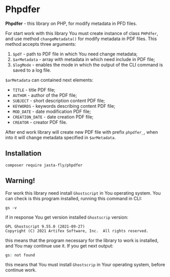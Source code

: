 # Phpdfer

**Phpdfer** - this library on PHP, for modify metadata in PFD files.

For start work with this library You must create instance of class `PHPdfer`, and use method `changeMetadata()` for
modify metadata in PDF files. This method accepts three arguments:

1. `$pdf` - path to PDF file in which You need change metadata;
2. `$arMetadata` - array with metadata in which need include in PDF file;
3. `$logMode` - enables the mode in which the output of the CLI command is saved to a log file.

`$arMetadata` can contained next elements:

* `TITLE` - title PDF file;
* `AUTHOR` - author of the PDF file;
* `SUBJECT` - short description content PDF file;
* `KEYWORDS` - keywords describing content PDF file;
* `MOD_DATE` - date modification PDF file;
* `CREATION_DATE` - date creation PDF file;
* `CREATOR` - creator PDF file.

After end work library will create new PDF file with prefix `phpdfer_`, when into it will change metadata specified in
`$arMetadata`.

## Installation

```
composer require jasta-fly/phpdfer
```

## Warning!

For work this library need install `Ghostscript` in You operating system. You can check is this program installed,
running this command in CLI:

```
gs -v
```

if in response You get version installed `Ghostscrip` version:

```
GPL Ghostscript 9.55.0 (2021-09-27)
Copyright (C) 2021 Artifex Software, Inc.  All rights reserved.
```

this means that the program necessary for the library to work is installed, and You may continue use it. If you get next
output:

```php
gs: not found
```

this means that You must install `Ghostscrip` in Your operating system, before continue work.